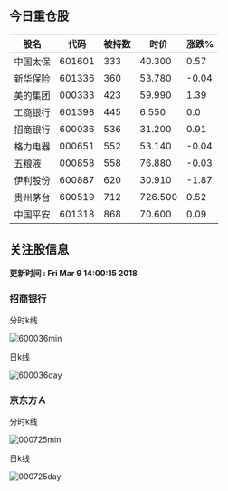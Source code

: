 
## 今日重仓股 

|股名|代码|被持数|时价|涨跌%|
|---|---|---|---|---|
|中国太保|601601|333|40.300|0.57|
|新华保险|601336|360|53.780|-0.04|
|美的集团|000333|423|59.990|1.39|
|工商银行|601398|445|6.550|0.0|
|招商银行|600036|536|31.200|0.91|
|格力电器|000651|552|53.140|-0.04|
|五粮液|000858|558|76.880|-0.03|
|伊利股份|600887|620|30.910|-1.87|
|贵州茅台|600519|712|726.500|0.52|
|中国平安|601318|868|70.600|0.09|

## 关注股信息
**更新时间 : Fri Mar  9 14:00:15 2018**
### 招商银行 
分时k线

![600036min](http://image.sinajs.cn/newchart/min/n/sh600036.gif)

日k线

![600036day](http://image.sinajs.cn/newchart/daily/n/sh600036.gif)

### 京东方Ａ 
分时k线

![000725min](http://image.sinajs.cn/newchart/min/n/sz000725.gif)

日k线

![000725day](http://image.sinajs.cn/newchart/daily/n/sz000725.gif)

